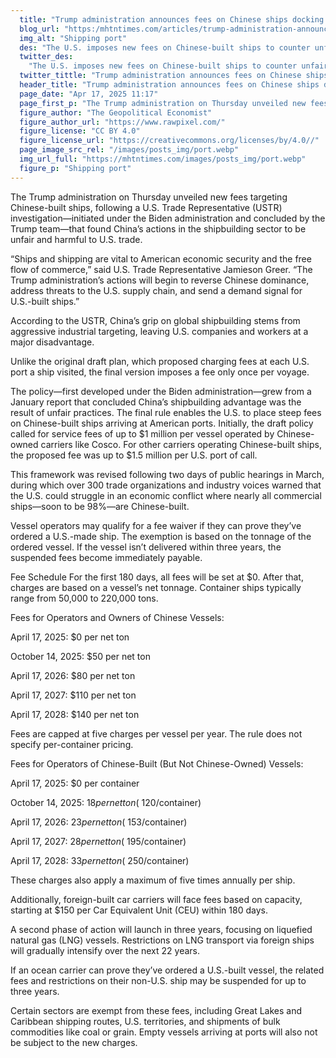 ```yaml
---
  title: "Trump administration announces fees on Chinese ships docking at U.S. ports"
  blog_url: "https:/mhtntimes.com/articles/trump-administration-announces-fees-on-chinese-ships-docking-at-us-ports"
  img_alt: "Shipping port"
  des: "The U.S. imposes new fees on Chinese-built ships to counter unfair trade practices and boost American shipbuilding."
  twitter_des:
    "The U.S. imposes new fees on Chinese-built ships to counter unfair trade practices and boost American shipbuilding."
  twitter_tittle: "Trump administration announces fees on Chinese ships docking at U.S. ports"
  header_title: "Trump administration announces fees on Chinese ships docking at U.S. ports"
  page_date: "Apr 17, 2025 11:17"
  page_first_p: "The Trump administration on Thursday unveiled new fees targeting Chinese-built ships, following a U.S. Trade Representative (USTR) investigation—initiated under the Biden administration and concluded by the Trump team—that found China’s actions in the shipbuilding sector to be unfair and harmful to U.S. trade."
  figure_author: "The Geopolitical Economist"
  figure_author_url: "https://www.rawpixel.com/"
  figure_license: "CC BY 4.0"
  figure_license_url: "https://creativecommons.org/licenses/by/4.0//"
  page_image_src_rel: "/images/posts_img/port.webp"
  img_url_full: "https://mhtntimes.com/images/posts_img/port.webp"
  figure_p: "Shipping port"
---
```


The Trump administration on Thursday unveiled new fees targeting Chinese-built ships, following a U.S. Trade Representative (USTR) investigation—initiated under the Biden administration and concluded by the Trump team—that found China’s actions in the shipbuilding sector to be unfair and harmful to U.S. trade.

“Ships and shipping are vital to American economic security and the free flow of commerce,” said U.S. Trade Representative Jamieson Greer. “The Trump administration’s actions will begin to reverse Chinese dominance, address threats to the U.S. supply chain, and send a demand signal for U.S.-built ships.”

According to the USTR, China’s grip on global shipbuilding stems from aggressive industrial targeting, leaving U.S. companies and workers at a major disadvantage.

Unlike the original draft plan, which proposed charging fees at each U.S. port a ship visited, the final version imposes a fee only once per voyage.

The policy—first developed under the Biden administration—grew from a January report that concluded China’s shipbuilding advantage was the result of unfair practices. The final rule enables the U.S. to place steep fees on Chinese-built ships arriving at American ports. Initially, the draft policy called for service fees of up to $1 million per vessel operated by Chinese-owned carriers like Cosco. For other carriers operating Chinese-built ships, the proposed fee was up to $1.5 million per U.S. port of call.

This framework was revised following two days of public hearings in March, during which over 300 trade organizations and industry voices warned that the U.S. could struggle in an economic conflict where nearly all commercial ships—soon to be 98%—are Chinese-built.

Vessel operators may qualify for a fee waiver if they can prove they’ve ordered a U.S.-made ship. The exemption is based on the tonnage of the ordered vessel. If the vessel isn’t delivered within three years, the suspended fees become immediately payable.

Fee Schedule For the first 180 days, all fees will be set at $0. After that, charges are based on a vessel’s net tonnage. Container ships typically range from 50,000 to 220,000 tons.

Fees for Operators and Owners of Chinese Vessels:

April 17, 2025: $0 per net ton

October 14, 2025: $50 per net ton

April 17, 2026: $80 per net ton

April 17, 2027: $110 per net ton

April 17, 2028: $140 per net ton

Fees are capped at five charges per vessel per year. The rule does not specify per-container pricing.

Fees for Operators of Chinese-Built (But Not Chinese-Owned) Vessels:

April 17, 2025: $0 per container

October 14, 2025: $18 per net ton (~$120/container)

April 17, 2026: $23 per net ton (~$153/container)

April 17, 2027: $28 per net ton (~$195/container)

April 17, 2028: $33 per net ton (~$250/container)

These charges also apply a maximum of five times annually per ship.

Additionally, foreign-built car carriers will face fees based on capacity, starting at $150 per Car Equivalent Unit (CEU) within 180 days.

A second phase of action will launch in three years, focusing on liquefied natural gas (LNG) vessels. Restrictions on LNG transport via foreign ships will gradually intensify over the next 22 years.

If an ocean carrier can prove they’ve ordered a U.S.-built vessel, the related fees and restrictions on their non-U.S. ship may be suspended for up to three years.

Certain sectors are exempt from these fees, including Great Lakes and Caribbean shipping routes, U.S. territories, and shipments of bulk commodities like coal or grain. Empty vessels arriving at ports will also not be subject to the new charges.
